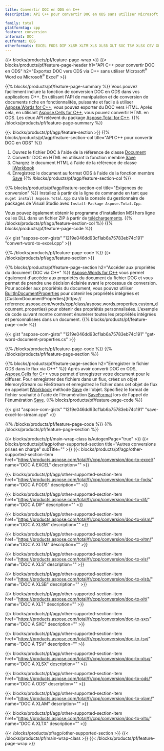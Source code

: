 ```yaml
---
title: Convertir DOC en ODS en C++
description: API C++ pour convertir DOC en ODS sans utiliser Microsoft Word ou Microsoft Excel

family: total
platformtag: cpp
feature: conversion
informat: DOC
outformat: ODS
otherformats: EXCEL FODS DIF XLSM XLTM XLS XLSB XLT SXC TSV XLSX CSV XLAM XLTX
---
```

{{< blocks/products/pf/feature-page-wrap >}}
{{< blocks/products/pf/feature-page-header h1="API C++ pour convertir DOC en ODS" h2="Exportez DOC vers ODS via C++ sans utiliser Microsoft<sup>&reg;</sup> Word ou Microsoft<sup>&reg;</sup> Excel" >}}

{{% blocks/products/pf/feature-page-summary %}}
Vous pouvez facilement inclure la fonction de conversion DOC en ODS dans vos applications C++. En utilisant l'API de manipulation et de conversion de documents riche en fonctionnalités, puissante et facile à utiliser [Aspose.Words for C++](https://products.aspose.com/words/cpp/), vous pouvez exporter du DOC vers HTML. Après cela, en utilisant [Aspose.Cells for C++](https://products.aspose.com/cells/cpp/), vous pouvez convertir HTML en ODS. Les deux API relèvent du package [Aspose.Total for C++](https://products.aspose.com/total/cpp/). 
{{% /blocks/products/pf/feature-page-summary  %}}

{{< blocks/products/pf/agp/feature-section >}}
{{% blocks/products/pf/agp/feature-section-col title="API C++ pour convertir DOC en ODS" %}}
1. Ouvrez le fichier DOC à l'aide de la référence de classe [Document](https://reference.aspose.com/words/cpp/class/aspose.words.document)
2. Convertir DOC en HTML en utilisant la fonction membre [Save](https://reference.aspose.com/words/cpp/class/aspose.words.document#save_string_saveformat)
3. Chargez le document HTML à l'aide de la référence de classe [IWorkbook](https://reference.aspose.com/cells/cpp/class/aspose.cells.i_workbook)
4. Enregistrez le document au format ODS à l'aide de la fonction membre [Save](https://reference.aspose.com/cells/cpp/class/aspose.cells.i_workbook#a5dc7de23f7ceba76a05dc1d49f51502e)
{{% /blocks/products/pf/agp/feature-section-col %}}

{{% blocks/products/pf/agp/feature-section-col title="Exigences de conversion" %}}
Installez à partir de la ligne de commande en tant que ```nuget install Aspose.Total.Cpp``` ou via la console du gestionnaire de packages de Visual Studio avec ```Install-Package Aspose.Total.Cpp```.

Vous pouvez également obtenir le programme d'installation MSI hors ligne ou les DLL dans un fichier ZIP à partir de [téléchargements](https://downloads.aspose.com/total/cpp).
{{% /blocks/products/pf/agp/feature-section-col %}}
{{% blocks/products/pf/feature-page-code %}}

{{< gist "aspose-com-gists" "1219e046dd93cf1ab6a75783eb74c191" "convert-word-to-excel.cpp" >}}



{{% /blocks/products/pf/feature-page-code %}}
{{< /blocks/products/pf/agp/feature-section >}}

{{% blocks/products/pf/feature-page-section  h2="Accéder aux propriétés du document DOC via C++" %}}
[Aspose.Words for C++](https://products.aspose.com/words/cpp/) vous permet également d'accéder aux propriétés du document du fichier DOC et vous permet de prendre une décision éclairée avant le processus de conversion. Pour accéder aux propriétés du document, vous pouvez utiliser [BuiltInDocumentProperties](https://reference.aspose.com/words/cpp/class/aspose.words.properties.built_in_document_properties) pour obtenir les propriétés intégrées et [CustomDocumentProperties](https:// reference.aspose.com/words/cpp/class/aspose.words.properties.custom_document_properties) pour obtenir des propriétés personnalisées. L'exemple de code suivant montre comment énumérer toutes les propriétés intégrées et personnalisées dans un document.
{{% blocks/products/pf/feature-page-code %}}

{{< gist "aspose-com-gists" "1219e046dd93cf1ab6a75783eb74c191" "get-word-document-properties.cs" >}}

{{% /blocks/products/pf/feature-page-code  %}}
{{% /blocks/products/pf/feature-page-section %}}

{{% blocks/products/pf/feature-page-section  h2="Enregistrer le fichier ODS dans le flux via C++" %}}
Après avoir converti DOC en ODS, [Aspose.Cells for C++](https://products.aspose.com/cells/cpp/) vous permet d'enregistrer votre document pour le diffuser. Pour enregistrer des fichiers dans un flux, créez un objet MemoryStream ou FileStream et enregistrez le fichier dans cet objet de flux en appelant [IWorkbook](https://reference.aspose.com/cells/cpp/class/aspose.cells.i_workbook) méthode [Save](https://reference.aspose.com/cells/cpp/class/aspose.cells.i_workbook#a77072cfb929787df9ad1f38b02f58349) de l'objet. Spécifiez le format de fichier souhaité à l'aide de l'énumération [SaveFormat](https://reference.aspose.com/cells/cpp/namespace/aspose.cells#a11cae527e4e68f1adcac8f47ea64481a) lors de l'appel de l'énumération [Save](https://reference.aspose.com/cells/cpp/class/aspose.cells.i_workbook#a77072cfb929787df9ad1f38b02f58349).
{{% blocks/products/pf/feature-page-code %}}

{{< gist "aspose-com-gists" "1219e046dd93cf1ab6a75783eb74c191" "save-excel-to-stream.cpp" >}}

{{% /blocks/products/pf/feature-page-code  %}}
{{% /blocks/products/pf/feature-page-section %}}

{{< blocks/products/pf/main-wrap-class isAutogenPage="true" >}}
{{< blocks/products/pf/agp/other-supported-section title="Autres conversions prises en charge" subTitle="" >}}
{{< blocks/products/pf/agp/other-supported-section-item href="https://products.aspose.com/total/fr/cpp/conversion/doc-to-excel/" name="DOC À EXCEL" description="" >}}

{{< blocks/products/pf/agp/other-supported-section-item href="https://products.aspose.com/total/fr/cpp/conversion/doc-to-fods/" name="DOC À FODS" description="" >}}

{{< blocks/products/pf/agp/other-supported-section-item href="https://products.aspose.com/total/fr/cpp/conversion/doc-to-dif/" name="DOC À DIF" description="" >}}

{{< blocks/products/pf/agp/other-supported-section-item href="https://products.aspose.com/total/fr/cpp/conversion/doc-to-xlsm/" name="DOC À XLSM" description="" >}}

{{< blocks/products/pf/agp/other-supported-section-item href="https://products.aspose.com/total/fr/cpp/conversion/doc-to-xltm/" name="DOC À XLTM" description="" >}}

{{< blocks/products/pf/agp/other-supported-section-item href="https://products.aspose.com/total/fr/cpp/conversion/doc-to-xls/" name="DOC À XLS" description="" >}}

{{< blocks/products/pf/agp/other-supported-section-item href="https://products.aspose.com/total/fr/cpp/conversion/doc-to-xlsb/" name="DOC À XLSB" description="" >}}

{{< blocks/products/pf/agp/other-supported-section-item href="https://products.aspose.com/total/fr/cpp/conversion/doc-to-xlt/" name="DOC À XLT" description="" >}}

{{< blocks/products/pf/agp/other-supported-section-item href="https://products.aspose.com/total/fr/cpp/conversion/doc-to-sxc/" name="DOC À SXC" description="" >}}

{{< blocks/products/pf/agp/other-supported-section-item href="https://products.aspose.com/total/fr/cpp/conversion/doc-to-tsv/" name="DOC À TSV" description="" >}}

{{< blocks/products/pf/agp/other-supported-section-item href="https://products.aspose.com/total/fr/cpp/conversion/doc-to-xlsx/" name="DOC À XLSX" description="" >}}

{{< blocks/products/pf/agp/other-supported-section-item href="https://products.aspose.com/total/fr/cpp/conversion/doc-to-ods/" name="DOC À ODS" description="" >}}

{{< blocks/products/pf/agp/other-supported-section-item href="https://products.aspose.com/total/fr/cpp/conversion/doc-to-xlam/" name="DOC À XLAM" description="" >}}

{{< blocks/products/pf/agp/other-supported-section-item href="https://products.aspose.com/total/fr/cpp/conversion/doc-to-xltx/" name="DOC À XLTX" description="" >}}


{{< /blocks/products/pf/agp/other-supported-section >}}
{{< /blocks/products/pf/main-wrap-class >}}
{{< /blocks/products/pf/feature-page-wrap >}}